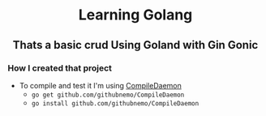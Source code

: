 # <center>**Learning Golang**

## <center>**Thats a basic crud Using Goland with Gin Gonic**

### How I created that project
*  To compile and test it I'm using  [CompileDaemon](https://github.com/githubnemo/CompileDaemon)
   * ```go get github.com/githubnemo/CompileDaemon```
   * ```go install github.com/githubnemo/CompileDaemon```
